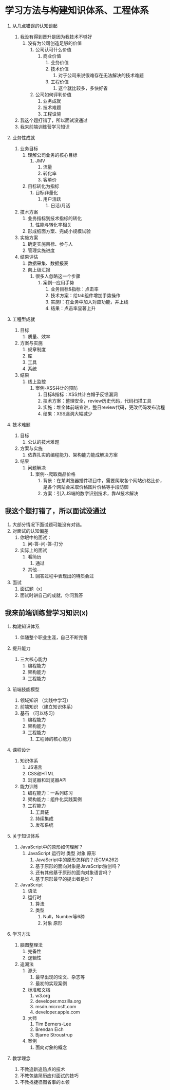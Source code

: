 # 学习方法与构建知识体系、工程体系
1. 从几点错误的认知谈起
   1. 我没有得到晋升是因为我技术不够好
      1. 没有为公司创造足够的价值
         1. 公司认可什么价值
            1. 商业价值
               1. 业务价值
               2. 技术价值
                  1. 对于公司来说很难存在无法解决的技术难题
               3. 工程价值
                  1. 这个就比较多，多快好省
         2. 公司如何评判价值
            1. 业务成就
            2. 技术难题
            3. 工程设施
   2. 我这个题打错了，所以面试没通过
   3. 我来前端训练营学习知识

1. 业务性成就
   1. 业务目标
      1. 理解公司业务的核心目标
         1. JMV
            1. 流量
            2. 转化率
            3. 客单价
      2. 目标转化为指标
         1. 目标非量化
            1. 用户活跃
               1. 日活/月活
   2. 技术方案
      1. 业务指标到技术指标的转化
         1. 性能与转化率相关
      2. 形成纸面方案、完成小规模试验
   3. 实施方案
      1. 确定实施目标、参与人
      2. 管理实施进度
   4. 结果评估
      1. 数据采集、数据报表
      2. 向上级汇报
         1. 很多人忽略这一个步骤
            1. 案例--应用手势
               1. 业务目标&指标：点击率
               2. 技术方案：给tab组件增加手势操作
               3. 实施I：在业务中加入对应功能，并上线
               4. 结果：点击率显著上升


2. 工程型成就
   1. 目标
      1. 质量、效率
   2. 方案与实施
      1. 规章制度
      2. 库
      3. 工具
      4. 系统
   3. 结果
      1. 线上监控
         1. 案例-XSS共计的预防
            1. 目标&指标：XSS共计白帽子反馈漏洞
            2. 技术方案：整理安全，review历史代码，代码扫描工具
            3. 实施：堆全体前端宣讲，整日review代码，更改代码发布流程
            4. 结果：XSS漏洞大幅减少


3. 技术难题
   1. 目标
      1. 公认的技术难题
   2. 方案与实施
      1. 依靠扎实的编程能力、架构能力能成解决方案
   3. 结果
      1. 问题解决
         1. 案例--爬取商品价格
            1. 背景：在某浏览器插件项目中，需要爬取各个网站价格比价，是各个网站会采取价格图片价格等手段防御
            2. 方案：引入JS端的数字识别技术，靠AI技术解决


## 我这个题打错了，所以面试没通过
1. 大部分情况下面试题可能没有对错。
2. 对面试的认知偏差
   1. 你眼中的面试：
      1. 问-答-问-答-打分
   2. 实际上的面试
      1. 看简历
         1. 通过
      2. 其他...
         1. 回答过程中表现出的特质会过
3. 面试
   1. 面试题（x）
   2. 面试时讲自己的成就，你问我答


## 我来前端训练营学习知识(x)
1. 构建知识体系
   1. 伴随整个职业生涯，自己不断完善
2. 提升能力
   1. 三大核心能力
      1. 编程能力
      2. 架构能力
      3. 工程能力


1. 前端技能模型
   1. 领域知识  （实践中学习）
   2. 前端知识   （建立知识体系）
   3. 基石 （可以练习）
      1. 编程能力
      2. 架构能力
      3. 工程能力
         1. 工程师的核心能力



1. 课程设计
   1. 知识体系
      1. JS语言
      2. CSS和HTML
      3. 浏览器和浏览器API
   2. 能力训练
      1. 编程能力：一系列练习
      2. 架构能力：组件化实践案例
      3. 工程能力
         1. 工具链
         2. 持续集成
         3. 发布系统

1. 关于知识体系
   1. JavaScript中的原形如何理解？
      1. JavaScript 运行时 类型 对象 原形
         1. JavaScript中的原形怎样的？(ECMA262)
         2. 基于原形的面向对象是JavaScript独创吗？
         3. 还有其他基于原形的面向对象语言吗？
         4. 基于原形最早的提出者是谁？
   2. JavaScript
      1. 语法
      2. 运行时
         1. 算法
         2. 类型
            1. Null，Number等6种
            2. 对象 原形


1. 学习方法
   1. 脑图整理法
      1. 完备性
      2. 逻辑性
   2. 追溯法
      1. 源头
         1. 最早出现的论文、杂志等
         2. 最初的实现案例
      2. 标准和文档
         1. w3.org
         2. developer.mozilla.org
         3. msdn.microsft.com
         4. developer.apple.com
      3. 大师
         1. Tim Berners-Lee
         2. Brendan Eich
         3. Bjarne Stroustrup
      4. 案例
         1. 面向对象的概念
   

1. 教学理念
   1. 不教追新追热点的技术
   2. 不教包装简历应付面试的技巧
   3. 不教找捷径图省事的本领